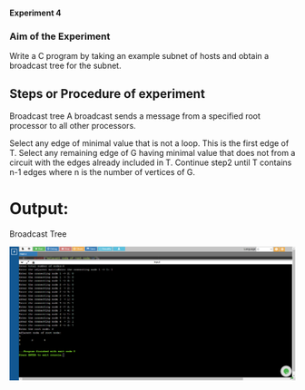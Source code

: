 #### Experiment 4

### Aim of the Experiment
Write a C program by taking an example subnet of hosts and obtain a broadcast tree for the subnet.

## Steps or Procedure of experiment
Broadcast tree
A broadcast sends a message from a specified root processor to all other processors.

Select any edge of minimal value that is not a loop. This is the first edge of T. 
Select any remaining edge of G having minimal value that does not from a circuit with the edges already included in T.
Continue step2 until T contains n-1 edges where n is the number of vertices of G.

# Output:
Broadcast Tree

![output](broadcastTree.png)
